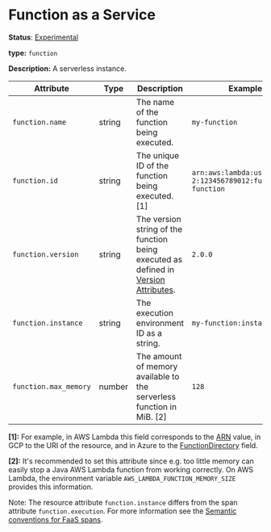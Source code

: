 # Function as a Service

**Status**: [Experimental](../../document-status.md)

**type:** `function`

**Description:** A serverless instance.

<!-- semconv function_resource -->
| Attribute  | Type | Description  | Examples  | Required |
|---|---|---|---|---|
| `function.name` | string | The name of the function being executed. | `my-function` | Yes |
| `function.id` | string | The unique ID of the function being executed. [1] | `arn:aws:lambda:us-west-2:123456789012:function:my-function` | Yes |
| `function.version` | string | The version string of the function being executed as defined in [Version Attributes](../../resource/semantic_conventions/README.md#version-attributes). | `2.0.0` | No |
| `function.instance` | string | The execution environment ID as a string. | `my-function:instance-0001` | No |
| `function.max_memory` | number | The amount of memory available to the serverless function in MiB. [2] | `128` | No |

**[1]:** For example, in AWS Lambda this field corresponds to the [ARN](https://docs.aws.amazon.com/general/latest/gr/aws-arns-and-namespaces.html) value, in GCP to the URI of the resource, and in Azure to the [FunctionDirectory](https://github.com/Azure/azure-functions-host/wiki/Retrieving-information-about-the-currently-running-function) field.

**[2]:** It's recommended to set this attribute since e.g. too little memory can easily stop a Java AWS Lambda function from working correctly. On AWS Lambda, the environment variable `AWS_LAMBDA_FUNCTION_MEMORY_SIZE` provides this information.
<!-- endsemconv -->

Note: The resource attribute `function.instance` differs from the span attribute `function.execution`. For more information see the [Semantic conventions for FaaS spans](../../trace/semantic_conventions/faas.md#difference-between-execution-and-instance).
